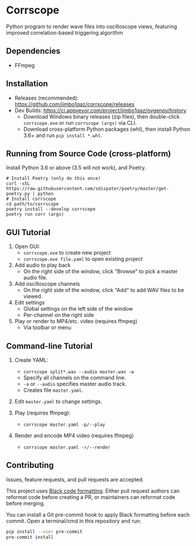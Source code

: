 # Corrscope
Python program to render wave files into oscilloscope views, featuring improved correlation-based triggering algorithm

<!-- screenshot here -->

## Dependencies

- FFmpeg

## Installation

- Releases (recommended): https://github.com/jimbo1qaz/corrscope/releases
- Dev Builds: https://ci.appveyor.com/project/jimbo1qaz/ovgenpy/history
    - Download Windows binary releases (zip files), then double-click `corrscope.exe` or run `corrscope (args)` via CLI.
    - Download cross-platform Python packages (whl), then install Python 3.6+ and run `pip install *.whl`.

## Running from Source Code (cross-platform)

Install Python 3.6 or above (3.5 will not work), and Poetry.

```shell
# Install Poetry (only do this once)
curl -sSL https://raw.githubusercontent.com/sdispater/poetry/master/get-poetry.py | python
# Install corrscope
cd path/to/corrscope
poetry install --develop corrscope
poetry run corr (args)
```

<!--
### Conda (possibly installs pyqt5 twice and breaks env)

```shell
conda create -n ovgenpy python=3.6 pip numpy scipy matplotlib pyqt=5
pip install -e .
python -m corrscope (args)
```
-->

## GUI Tutorial

1. Open GUI:
    - `corrscope.exe` to create new project
    - `corrscope.exe file.yaml` to open existing project
1. Add audio to play back
    - On the right side of the window, click "Browse" to pick a master audio file.
1. Add oscilloscope channels
    - On the right side of the window, click "Add" to add WAV files to be viewed.
1. Edit settings
    - Global settings on the left side of the window
    - Per-channel on the right side
1. Play or render to MP4/etc. video (requires ffmpeg)
    - Via toolbar or menu
    

## Command-line Tutorial

1. Create YAML:
    - `corrscope split*.wav --audio master.wav -w`
    - Specify all channels on the command line.
    - `-a` or `--audio` specifies master audio track.
    - Creates file `master.yaml`.

1. Edit `master.yaml` to change settings.

1. Play (requires ffmpeg):
    - `corrscope master.yaml -p/--play`

1. Render and encode MP4 video (requires ffmpeg)
    - `corrscope master.yaml -r/--render`

## Contributing

Issues, feature requests, and pull requests are accepted.

This project uses [Black code formatting](https://github.com/ambv/black). Either pull request authors can reformat code before creating a PR, or maintainers can reformat code before merging.

You can install a Git pre-commit hook to apply Black formatting before each commit. Open a terminal/cmd in this repository and run:

```sh
pip install --user pre-commit
pre-commit install
```

